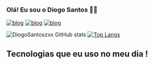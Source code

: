 ### Olá! Eu sou o Diogo Santos 🧑‍🦱

[![blog](https://img.shields.io/badge/Instagram-E4405F?style=for-the-badge&logo=instagram&logoColor=white)](https://www.instagram.com/diogo_santoszxx/)
[![blog](https://img.shields.io/badge/LinkedIn-0077B5?style=for-the-badge&logo=linkedin&logoColor=white)](https://www.linkedin.com/in/diogo-figueira-266670185/)
[![blog](https://img.shields.io/badge/Discord-7289DA?style=for-the-badge&logo=discord&logoColor=white)](559837956626448407)

![DiogoSantoszxx GitHub stats](https://github-readme-stats.vercel.app/api?username=DiogoSantoszxx&show_icons=true&theme=radical)
[![Top Langs](https://github-readme-stats.vercel.app/api/top-langs/?username=DiogoSantoszxx)](https://github.com/DiogoSantoszxx/github-readme-stats)

## Tecnologias que eu uso no meu dia !
<div style="display: inline-block;"><br/>
    <align="center" alt"Html5" height"30" width"40" src="https://cdn.jsdelivr.net/gh/devicons/devicon/icons/html5/html5-original.svg"alt="Html5"/>
    <align="center" alt"Css" height"30" width"40"  src="https://cdn.jsdelivr.net/gh/devicons/devicon/icons/css3/css3-original-wordmark.svg" />       
    <align="center" alt"js" height"30" width"40"  src="https://cdn.jsdelivr.net/gh/devicons/devicon/icons/javascript/javascript-original.svg" />
    <align="center" alt"React" height"30" width"40"  src="https://cdn.jsdelivr.net/gh/devicons/devicon/icons/react/react-original-wordmark.svg" />
    <align="center" alt"node" height"30" width"40"  src="https://cdn.jsdelivr.net/gh/devicons/devicon/icons/typescript/typescript-original.svg" />
                    
</div>

